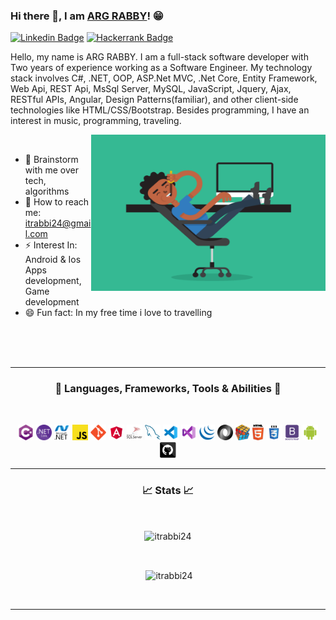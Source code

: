 ### Hi there 👋, I am [ARG RABBY](https://github.com/itrabbi24/)! 😁
[![Linkedin Badge](https://img.shields.io/badge/LinkedIn-0077B5?style=for-the-badge&logo=linkedin&logoColor=white)](https://www.linkedin.com/in/itrabbi24)
[![Hackerrank Badge](https://img.shields.io/badge/HackerEarth-%232C3454.svg?&style=for-the-badge&logo=HackerEarth&logoColor=Blue)](https://www.hackerrank.com/itrabbi24)


Hello, my name is ARG RABBY. I am a full-stack software developer with Two years of experience working as a Software Engineer. My technology stack involves C#, .NET, OOP, ASP.Net MVC, .Net Core, Entity Framework, Web Api, REST Api, MsSql Server, MySQL, JavaScript, Jquery, Ajax, RESTful APIs, Angular, Design Patterns(familiar), and other client-side technologies like HTML/CSS/Bootstrap. Besides programming, I have an interest in music, programming, traveling.

<img align="right" height="250" width="375" alt="" src="https://raw.githubusercontent.com/itrabbi24/itrabbi24/master/gifs/coder.gif" />&nbsp;&nbsp;&nbsp;
<br>

- 💬 Brainstorm with me over tech, algorithms
- 📧 How to reach me: itrabbi24@gmail.com
- ⚡ Interest In: Android & Ios Apps development, Game development
- 😄 Fun fact: In my free time i love to travelling


<br><br><br>



<hr>
<h3 align="center">💎 Languages, Frameworks, Tools & Abilities 💎</h2>
<br>
<p align="center">
  <code><img title="C#" height="25" src="https://raw.githubusercontent.com/itrabbi24/itrabbi24/6724d766d96715569dcf0d92fe4328b81a059bf4/icon/cSharp.svg"></code>
  <code><img title=".NetCore" height="25" src="https://raw.githubusercontent.com/itrabbi24/itrabbi24/232e203c9f6fe88601c8b774401d093bbb1f8a94/icon/dotnetcore.svg"></code>
  <code><img title=".Net" height="25" src="https://raw.githubusercontent.com/itrabbi24/itrabbi24/232e203c9f6fe88601c8b774401d093bbb1f8a94/icon/dot-net-original-wordmark.svg"></code>
  <code><img title="Javascript" height="25" src="https://raw.githubusercontent.com/itrabbi24/itrabbi24/6724d766d96715569dcf0d92fe4328b81a059bf4/icon/javascript.svg"></code>
  <code><img title="Git" height="25" src="https://raw.githubusercontent.com/itrabbi24/itrabbi24/6724d766d96715569dcf0d92fe4328b81a059bf4/icon/git-original.svg"></code>
  <code><img title="AngularJS" height="25" src="https://raw.githubusercontent.com/itrabbi24/itrabbi24/6724d766d96715569dcf0d92fe4328b81a059bf4/icon/angular.svg"></code>
  <code><img title="MsSQL" height="25" src="https://raw.githubusercontent.com/itrabbi24/itrabbi24/6724d766d96715569dcf0d92fe4328b81a059bf4/icon/mssql.svg"></code>
  <code><img title="Mysql" height="25" src="https://raw.githubusercontent.com/itrabbi24/itrabbi24/6724d766d96715569dcf0d92fe4328b81a059bf4/icon/mysql.svg"></code>
  <code><img title="Visual Studio Code" height="25" src="https://raw.githubusercontent.com/itrabbi24/itrabbi24/6724d766d96715569dcf0d92fe4328b81a059bf4/icon/icons8-visual-studio-code-2019.svg"></code>
  <code><img title="Microsoft Visual Studio" height="25" src="https://raw.githubusercontent.com/itrabbi24/itrabbi24/6724d766d96715569dcf0d92fe4328b81a059bf4/icon/icons8-visual-studio-2019.svg"></code>
  <code><img title="JQuery" height="25" src="https://raw.githubusercontent.com/itrabbi24/itrabbi24/6724d766d96715569dcf0d92fe4328b81a059bf4/icon/jquery-original.svg"></code>
  <code><img title="JSON" height="25" src="https://raw.githubusercontent.com/itrabbi24/itrabbi24/6724d766d96715569dcf0d92fe4328b81a059bf4/icon/json.svg"></code>
  <code><img title="Problem Solving" height="25" src="https://raw.githubusercontent.com/itrabbi24/itrabbi24/6724d766d96715569dcf0d92fe4328b81a059bf4/icon/problemSolving.png"></code>
  <code><img title="HTML5" height="25" src="https://raw.githubusercontent.com/itrabbi24/itrabbi24/6724d766d96715569dcf0d92fe4328b81a059bf4/icon/html5.svg"></code>
  <code><img title="CSS" height="25" src="https://raw.githubusercontent.com/itrabbi24/itrabbi24/6724d766d96715569dcf0d92fe4328b81a059bf4/icon/css.svg"></code>
  <code><img title="Bootstrap" height="25" src="https://raw.githubusercontent.com/itrabbi24/itrabbi24/6724d766d96715569dcf0d92fe4328b81a059bf4/icon/bootstrap-plain-wordmark.svg"></code>
  <code><img title="Android" height="25" src="https://raw.githubusercontent.com/itrabbi24/itrabbi24/6724d766d96715569dcf0d92fe4328b81a059bf4/icon/android.svg"></code>
  <code><img title="GitHub" height="25" src="https://raw.githubusercontent.com/itrabbi24/itrabbi24/6724d766d96715569dcf0d92fe4328b81a059bf4/icon/github.svg"></code>

</p>
<hr>

<h3 align="center">📈 Stats 📈</h2>
<br>
<p align=center>
  <div align=center>
    <p><img align="center" src="https://github-readme-stats.vercel.app/api/top-langs?username=itrabbi24&show_icons=true&locale=en&layout=compact" alt="itrabbi24" /></p>
  </div>
  <br>
  <div align=center>
    <p>&nbsp;<img align="center" src="https://github-readme-stats.vercel.app/api?username=itrabbi24&show_icons=true&locale=en" alt="itrabbi24" /></p>
  </div>
  <br>
</p>

<hr>

